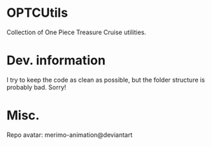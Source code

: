 # OPTCUtils <WIP>
Collection of One Piece Treasure Cruise utilities.

# Dev. information
I try to keep the code as clean as possible, but the folder structure is probably bad. Sorry!

# Misc.
Repo avatar: merimo-animation@deviantart

